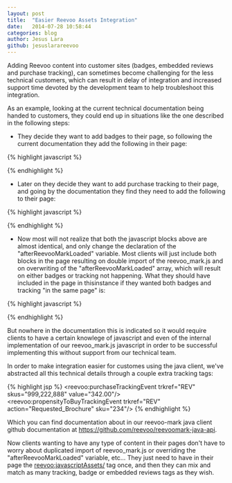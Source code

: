 ```yaml
---
layout: post
title:  "Easier Reevoo Assets Integration"
date:   2014-07-28 10:58:44
categories: blog
author: Jesus Lara
github: jesuslarareevoo
---
```


Adding Reevoo content into customer sites (badges, embedded reviews and purchase tracking), can sometimes become challenging for the less technical customers, which can result in delay of integration and increased support time devoted by the development team to help troubleshoot this integration.

As an example, looking at the current technical documentation being handed to customers, they could end up in situations like the one described in the following steps:

* They decide they want to add badges to their page, so following the current documentation they add the following in their page:

{% highlight javascript %}
<script id="reevoomark-loader" type="text/javascript" charset="utf-8">
	(function() {
		var script = document.createElement('script');
    		script.type = 'text/javascript';
    		script.src = 'http://cdn.mark.reevoo.com/assets/reevoo_mark.js';
    		var s = document.getElementById('reevoomark-loader');
    		s.parentNode.insertBefore(script, s);
  	})();
  
  	afterReevooMarkLoaded = [function() {
    		ReevooApi.load('TRKREF', function(retailer) {
   			retailer.init_badges();
    		});
  	}];
</script>
{% endhighlight %}

* Later on they decide they want to add purchase tracking to their page, and going by the documentation they find they need to add the following to their page:

{% highlight javascript %}
<script id="reevoomark-loader" type="text/javascript" charset="utf-8">
	(function() {
   		var script = document.createElement('script');
   		script.type = 'text/javascript';
   		script.src = 'http://cdn.mark.reevoo.com/assets/reevoo_mark.js';
   		var s = document.getElementById('reevoomark-loader');
   		s.parentNode.insertBefore(script, s);
  	})();
	afterReevooMarkLoaded = [function(){
    		ReevooApi.load('TRKREF', function(retailer){
      			retailer.track_purchase(["SKU1", "SKU2"], orderValue);
    		});
  	}];
</script>
{% endhighlight %}


* Now most will not realize that both the javascript blocks above are almost identical, and only change the declaration of the "afterReevooMarkLoaded" variable. Most clients will just include both blocks in the page resulting on double import of the reevoo_mark.js and on overwriting of the "afterReevooMarkLoaded" array, which will result on either badges or tracking not happening.
What they should have included in the page in thisinstance if they wanted both badges and tracking "in the same page" is:

{% highlight javascript %}
<script id="reevoomark-loader" type="text/javascript" charset="utf-8">
	(function() {
		var script = document.createElement('script');
    		script.type = 'text/javascript';
    		script.src = 'http://cdn.mark.reevoo.com/assets/reevoo_mark.js';
    		var s = document.getElementById('reevoomark-loader');
    		s.parentNode.insertBefore(script, s);
  	})();
  
  	afterReevooMarkLoaded = [
  	  function() {
    		ReevooApi.load('TRKREF', function(retailer) {
   			retailer.init_badges();
    		});
  	  },
  	  function(){
    		ReevooApi.load('TRKREF', function(retailer){
      			retailer.track_purchase(["SKU1", "SKU2"], orderValue);
    		});
  	  }
  	];
</script>
{% endhighlight %}

But nowhere in the documentation this is indicated so it would require clients to have a certain knowlege of javascript and even of the internal implementation of our reevoo_mark.js javascript in order to be successful implementing this without support from our technical team.


In order to make integration easier for customes using the java client, we've abstracted all this technical details through a couple extra tracking tags:


{% highlight jsp %}
<reevoo:purchaseTrackingEvent trkref="REV" skus="999,222,888" value="342.00"/>
<reevoo:propensityToBuyTrackingEvent trkref="REV" action="Requested_Brochure" sku="234"/>
{% endhighlight %}

Which you can find documentation about in our reevoo-mark java client github documentation at https://github.com/reevoo/reevoomark-java-api.

Now clients wanting to have any type of content in their pages don't have to worry about duplicated import of reevoo_mark.js or overriding the "afterReevooMarkLoaded" variable, etc... They just need to have in their page the  <reevoo:javascriptAssets/> tag once, and then they can mix and match as many tracking, badge or embedded reviews tags as they wish.

